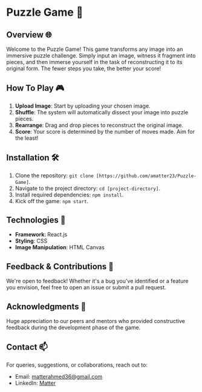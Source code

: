 # Puzzle Game 🧩

## Overview 🌐
Welcome to the Puzzle Game! This game transforms any image into an immersive puzzle challenge. Simply input an image, witness it fragment into pieces, and then immerse yourself in the task of reconstructing it to its original form. The fewer steps you take, the better your score!

## How To Play 🎮
1. **Upload Image**: Start by uploading your chosen image.
2. **Shuffle**: The system will automatically dissect your image into puzzle pieces.
3. **Rearrange**: Drag and drop pieces to reconstruct the original image.
4. **Score**: Your score is determined by the number of moves made. Aim for the least!

## Installation 🛠️
1. Clone the repository: `git clone [https://github.com/amatter23/Puzzle-Game]`.
2. Navigate to the project directory: `cd [project-directory]`.
3. Install required dependencies: `npm install`.
4. Kick off the game: `npm start`.

## Technologies 🧰
- **Framework**: React.js
- **Styling**: CSS
- **Image Manipulation**: HTML Canvas


## Feedback & Contributions 🤝
We're open to feedback! Whether it's a bug you've identified or a feature you envision, feel free to open an issue or submit a pull request.

## Acknowledgments 🙏
Huge appreciation to our peers and mentors who provided constructive feedback during the development phase of the game.

## Contact 📫
For queries, suggestions, or collaborations, reach out to:
- Email: matterahmed36@gmail.com
- LinkedIn: [Matter](https://www.linkedin.com/in/ahmedmatter23/)
